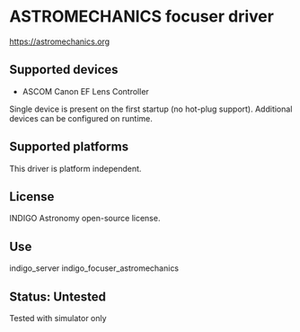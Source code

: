 # ASTROMECHANICS focuser driver

https://astromechanics.org

## Supported devices
* ASCOM Canon EF Lens Controller

Single device is present on the first startup (no hot-plug support). Additional devices can be configured on runtime.

## Supported platforms

This driver is platform independent.

## License

INDIGO Astronomy open-source license.

## Use

indigo_server indigo_focuser_astromechanics

## Status: Untested

Tested with simulator only
